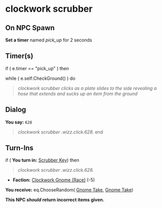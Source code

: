 # clockwork scrubber
## On NPC Spawn

**Set a timer** named *pick_up* for 2 seconds
## Timer(s)

if ( e.timer == "pick_up" ) then




while ( e.self:CheckGround() ) do



>*clockwork scrubber clicks as a plate slides to the side revealing a hose that extends and sucks up an item from the ground*


## Dialog

**You say:** `628`



>*clockwork scrubber .wizz.click.628.*
end

## Turn-Ins



if ( **You turn in:** [Scrubber Key](/item/12164)) then 


>*clockwork scrubber .wizz.click.628.*





* __Faction:__ [Clockwork Gnome (Race)](/faction/695) (-5)


 **You receive:** eq.ChooseRandom( [Gnome Take](/item/12162), [Gnome Take](/item/12167)) 

**This NPC *should* return incorrect items given.**
